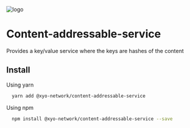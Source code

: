 
[logo]: https://www.xy.company/img/home/logo_xy.png

![logo]

# Content-addressable-service

Provides a key/value service where the keys are hashes of the content

## Install

Using yarn

```sh
  yarn add @xyo-network/content-addressable-service
```

Using npm

```sh
  npm install @xyo-network/content-addressable-service --save
```
